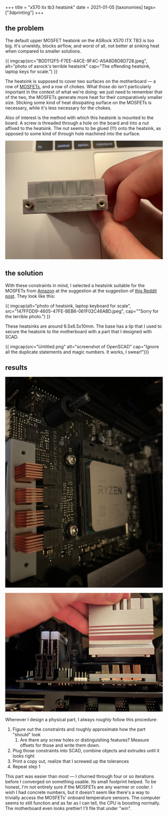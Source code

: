 +++
title = "x570 itx tb3 heatsink"
date = 2021-01-05
[taxonomies]
tags=["3dprinting"]
+++

## the problem

The default upper MOSFET heatsink on the ASRock X570 ITX TB3 is too big. It's unwieldy, blocks airflow, and worst of all, not better at sinking heat when compared to smaller solutions.

<!-- more -->

{{ imgcap(src="BDD112F5-F7EE-44CE-9F4C-A5A8D8D8D728.jpeg", alt="photo of asrock's terrible heatsink" cap="The offending heatsink, laptop keys
for scale.") }}

The heatsink is supposed to cover two surfaces on the motherboard — a row of [MOSFETs](https://www.renesas.com/us/en/document/dst/isl99227-isl99227b-datasheet), and a row of chokes. What those *do* isn't particularly important in the context of what we're doing: we just need to remember that of the two, the MOSFETs generate more heat for their comparatively smaller size. Sticking some kind of heat dissipating surface on the MOSFETs is necessary, while it's less necessary for the chokes.

Also of interest is the method with which this heatsink is mounted to the board. A screw is threaded through a hole on the board and into a nut affixed to the heatsink. The nut seems to be glued (!!!) onto the heatsink, as opposed to some kind of through hole machined into the surface. 

![A shot of the mounting situation with half of my hand in the frame.](80D95EA2-0FC0-4558-BB48-3EA47A685252.jpeg)


## the solution

With these constraints in mind, I selected a heatsink suitable for the MOSFETs from [Amazon](https://smile.amazon.com/gp/product/B077VQTB6Q/) at the suggestion at the suggestion of [this Reddit post](https://old.reddit.com/r/sffpc/comments/daj1rd/vrm_heatsink_swap_on_asrock_x570_itxtb3/). They look like this:

{{ imgcap(alt="photo of heatsink, laptop keyboard for scale", src="147FFDD9-4605-47FE-BEB6-061F02C46ABD.jpeg", cap=""Sorry for the terrible photo.") }}


These heatsinks are around 6.5x6.5x10mm. The base has a lip that I used to secure the heatsink to the motherboard with a part that I designed with SCAD.

{{ imgcap(src="Untitled.png" alt="screenshot of OpenSCAD" cap="Ignore all the duplicate statements
and magic numbers. It works, I swear!")}}

## results

![photo of heatsink mount with cpu out of focus](D4DBFA49-1854-4B44-AB98-68072B910DC7.jpeg)

![photo with new and old heatsink mount together](D98F40A5-D7C8-4B6B-88C9-C3A4705B7657.jpeg)

Whenever I design a physical part, I always roughly follow this procedure:

1. Figure out the constraints and roughly approximate how the part "should" look
   1. Are there any screw holes or distinguishing features? Measure offsets for those and write them down.
2. Plug those constraints into SCAD, combine objects and extrudes until it looks right
3. Print a copy out, realize that I screwed up the tolerances
4. Repeat step 1

This part was easier than most — I churned through four or so iterations before I converged on something usable. Its small footprint helped. To be honest, I'm not entirely sure if the MOSFETs are any warmer or cooler. I wish I had concrete numbers, but it doesn't seem like there's a way to trivially access the MOSFETs' onboard temperature sensors. The computer seems to still function and as far as I can tell, the CPU is boosting normally. The motherboard even looks prettier! I'll file that under "win".

